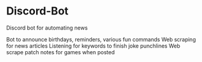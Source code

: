 # Discord-Bot
Discord bot for automating news

Bot to announce birthdays, reminders, various fun commands
Web scraping for news articles
Listening for keywords to finish joke punchlines
Web scrape patch notes for games when posted
